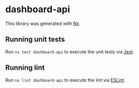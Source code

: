 # dashboard-api

This library was generated with [Nx](https://nx.dev).

## Running unit tests

Run `nx test dashboard-api` to execute the unit tests via [Jest](https://jestjs.io).

## Running lint

Run `nx lint dashboard-api` to execute the lint via [ESLint](https://eslint.org/).
